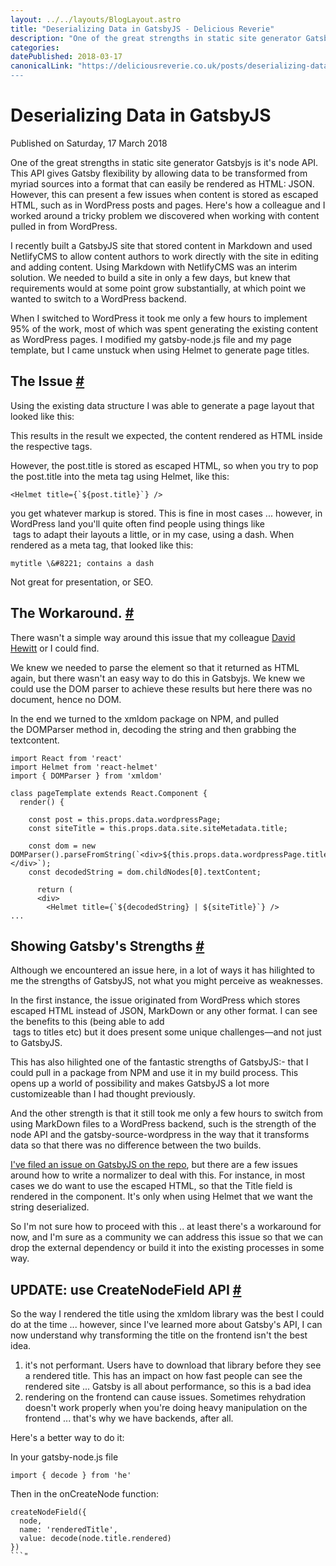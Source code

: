```yaml
---
layout: ../../layouts/BlogLayout.astro
title: "Deserializing Data in GatsbyJS - Delicious Reverie"
description: "One of the great strengths in static site generator Gatsbyjs is the node API but it can present a few issues in certain circumstances when content is stored as escaped HTML, such as in WordPress posts and pages. Here's how we recently dealt with this issue when using react-helmet."
categories:
datePublished: 2018-03-17
canonicalLink: "https://deliciousreverie.co.uk/posts/deserializing-data-in-gatsbyjs/
---
```

# Deserializing Data in GatsbyJS

Published on Saturday, 17 March 2018

One of the great strengths in static site generator Gatsbyjs is it's node API. This API gives Gatsby flexibility by allowing data to be transformed from myriad sources into a format that can easily be rendered as HTML: JSON. However, this can present a few issues when content is stored as escaped HTML, such as in WordPress posts and pages. Here's how a colleague and I worked around a tricky problem we discovered when working with content pulled in from WordPress.

I recently built a GatsbyJS site that stored content in Markdown and used NetlifyCMS to allow content authors to work directly with the site in editing and adding content. Using Markdown with NetlifyCMS was an interim solution. We needed to build a site in only a few days, but knew that requirements would at some point grow substantially, at which point we wanted to switch to a WordPress backend.

When I switched to WordPress it took me only a few hours to implement 95% of the work, most of which was spent generating the existing content as WordPress pages. I modified my gatsby-node.js file and my page template, but I came unstuck when using Helmet to generate page titles.

## The Issue [#](https://deliciousreverie.co.uk/posts/deserializing-data-in-gatsbyjs/#the-issue)

Using the existing data structure I was able to generate a page layout that looked like this:

This results in the result we expected, the content rendered as HTML inside the respective tags.

However, the post.title is stored as escaped HTML, so when you try to pop the post.title into the meta tag using Helmet, like this:

```
<Helmet title={`${post.title}`} />
```

you get whatever markup is stored. This is fine in most cases ... however, in WordPress land you'll quite often find people using things like <br> tags to adapt their layouts a little, or in my case, using a dash. When rendered as a meta tag, that looked like this:

```
mytitle \&#8221; contains a dash
```

Not great for presentation, or SEO.

## The Workaround. [#](https://deliciousreverie.co.uk/posts/deserializing-data-in-gatsbyjs/#the-workaround.)

There wasn't a simple way around this issue that my colleague [David Hewitt](https://twitter.com/Mosh1e) or I could find.

We knew we needed to parse the element so that it returned as HTML again, but there wasn't an easy way to do this in Gatsbyjs. We knew we could use the DOM parser to achieve these results but here there was no document, hence no DOM.

In the end we turned to the xmldom package on NPM, and pulled the DOMParser method in, decoding the string and then grabbing the textcontent.

```
import React from 'react'
import Helmet from 'react-helmet'
import { DOMParser } from 'xmldom'

class pageTemplate extends React.Component {
  render() {

    const post = this.props.data.wordpressPage;
    const siteTitle = this.props.data.site.siteMetadata.title;

    const dom = new DOMParser().parseFromString(`<div>${this.props.data.wordpressPage.title}</div>`);
    const decodedString = dom.childNodes[0].textContent;

      return (
      <div>
        <Helmet title={`${decodedString} | ${siteTitle}`} />
...
```

## Showing Gatsby's Strengths [#](https://deliciousreverie.co.uk/posts/deserializing-data-in-gatsbyjs/#showing-gatsby's-strengths)

Although we encountered an issue here, in a lot of ways it has hilighted to me the strengths of GatsbyJS, not what you might perceive as weaknesses.

In the first instance, the issue originated from WordPress which stores escaped HTML instead of JSON, MarkDown or any other format. I can see the benefits to this (being able to add <br> tags to titles etc) but it does present some unique challenges—and not just to GatsbyJS.

This has also hilighted one of the fantastic strengths of GatsbyJS:- that I could pull in a package from NPM and use it in my build process. This opens up a world of possibility and makes GatsbyJS a lot more customizeable than I had thought previously.

And the other strength is that it still took me only a few hours to switch from using MarkDown files to a WordPress backend, such is the strength of the node API and the gatsby-source-wordpress in the way that it transforms data so that there was no difference between the two builds.

[I've filed an issue on GatsbyJS on the repo](https://github.com/gatsbyjs/gatsby/issues/4543), but there are a few issues around how to write a normalizer to deal with this. For instance, in most cases we do want to use the escaped HTML, so that the Title field is rendered in the component. It's only when using Helmet that we want the string deserialized.

So I'm not sure how to proceed with this .. at least there's a workaround for now, and I'm sure as a community we can address this issue so that we can drop the external dependency or build it into the existing processes in some way.

## UPDATE: use CreateNodeField API [#](https://deliciousreverie.co.uk/posts/deserializing-data-in-gatsbyjs/#update:-use-createnodefield-api)

So the way I rendered the title using the xmldom library was the best I could do at the time ... however, since I've learned more about Gatsby's API, I can now understand why transforming the title on the frontend isn't the best idea.

1.  it's not performant. Users have to download that library before they see a rendered title. This has an impact on how fast people can see the rendered site ... Gatsby is all about performance, so this is a bad idea
2.  rendering on the frontend can cause issues. Sometimes rehydration doesn't work properly when you're doing heavy manipulation on the frontend ... that's why we have backends, after all.

Here's a better way to do it:

In your gatsby-node.js file

```
import { decode } from 'he'
```

Then in the onCreateNode function:

```
createNodeField({
  node,
  name: 'renderedTitle',
  value: decode(node.title.rendered)
})
```"